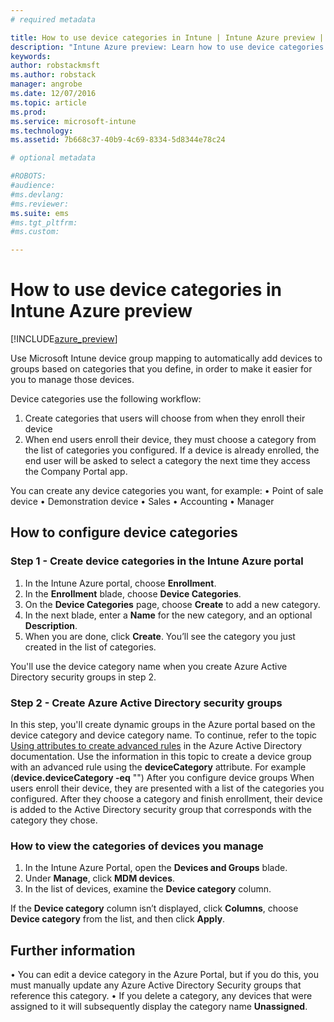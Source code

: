 ```yaml
---
# required metadata

title: How to use device categories in Intune | Intune Azure preview | Microsoft Docs
description: "Intune Azure preview: Learn how to use device categories that users can choose when they enroll their devices in Intune."
keywords:
author: robstackmsftms.author: robstack
manager: angrobe
ms.date: 12/07/2016
ms.topic: article
ms.prod:
ms.service: microsoft-intune
ms.technology:
ms.assetid: 7b668c37-40b9-4c69-8334-5d8344e78c24

# optional metadata

#ROBOTS:
#audience:
#ms.devlang:
#ms.reviewer:
ms.suite: ems
#ms.tgt_pltfrm:
#ms.custom:

---
```


# How to use device categories in Intune Azure preview


[!INCLUDE[azure_preview](../includes/azure_preview.md)]

Use Microsoft Intune device group mapping to automatically add devices to groups based on categories that you define, in order to make it easier for you to manage those devices.

Device categories use the following workflow:
1.	Create categories that users will choose from when they enroll their device
4.	When end users enroll their device, they must choose a category from the list of categories you configured. If a device is already enrolled, the end user will be asked to select a category the next time they access the Company Portal app.


You can create any device categories you want, for example:
•	Point of sale device
•	Demonstration device
•	Sales
•	Accounting
•	Manager

## How to configure device categories
### Step 1 - Create device categories in the Intune Azure portal
1.	In the Intune Azure portal, choose **Enrollment**.
2.	In the **Enrollment** blade, choose **Device Categories**.
3.	On the **Device Categories** page, choose **Create** to add a new category.
4.	In the next blade, enter a **Name** for the new category, and an optional **Description**.
5.	When you are done, click **Create**. You’ll see the category you just created in the list of categories.

You'll use the device category name when you create Azure Active Directory security groups in step 2.

### Step 2 - Create Azure Active Directory security groups
In this step, you'll create dynamic groups in the Azure portal based on the device category and device category name.
To continue, refer to the topic [Using attributes to create advanced rules](https://azure.microsoft.com/documentation/articles/active-directory-accessmanagement-groups-with-advanced-rules/#using-attributes-to-create-rules-for-device-objects) in the Azure Active Directory documentation. Use the information in this topic to create a device group with an advanced rule using the **deviceCategory** attribute. For example (**device.deviceCategory -eq** "*<the device category name you got from the Intune portal>*")
After you configure device groups
When users enroll their device, they are presented with a list of the categories you configured. After they choose a category and finish enrollment, their device is added to the Active Directory security group that corresponds with the category they chose.

### How to view the categories of devices you manage
1.	In the Intune Azure Portal, open the **Devices and Groups** blade.
2.	Under **Manage**, click **MDM devices**.
3.	In the list of devices, examine the **Device category** column.

If the **Device category** column isn’t displayed, click **Columns**, choose **Device category** from the list, and then click **Apply**.

## Further information
•	You can edit a device category in the Azure Portal, but if you do this, you must manually update any Azure Active Directory Security groups that reference this category.
•	If you delete a category, any devices that were assigned to it will subsequently display the category name **Unassigned**.
